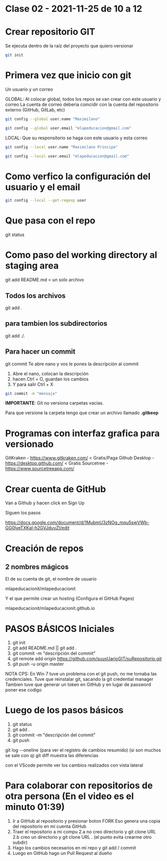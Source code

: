 #  Clase 02 - 2021-11-25 de 10 a 12

# Crear repositorio GIT
Se ejecuta dentro de la raíz del proyecto que quiero versionar

```bash
git init
```
# Primera vez que inicio con git

Un usuario y un correo

GLOBAL: Al colocar global, todos los repos se van crear con este usuario y correo
La cuenta de correo deberia coincidir con la cuenta del repositorio externo (GitHub, GitLab, etc)

```bash
git config --global user.name "Maximilano" 
```

```bash
git config --global user.email "mlapeducacion@gmail.com" 
```

LOCAL: Que su responsitorio se haga con este usuario y esta correo

```bash
git config --local user.name "Maximilano Principe" 
```

```bash
git config --local user.email "mlapeducacion@gmail.com" 
```

# Como verfico la configuración del usuario y el email

```bash
git config --local --get-regexp user
```

# Que pasa con el repo

git status

# Como paso del working directory al staging area

git add README.md < un solo archivo

## Todos los archivos

git add .

## para tambien los subdirectorios

git add ./. 

## Para hacer un commit 

git commit 
Te abre nano y vos le pones la descripción al commit
1. Abre el nano, colocan la descripción
2. hacen Ctrl + O, guardan los cambios
3. Y para salir Ctrl + X

```bash
git commit -m "mensaje"
```

**IMPORTANTE**: Git no versiona carpetas vacias.

Para que versione la carpeta tengo que crear un archivo llamado **.gitkeep**

# Programas con interfaz grafica para versionado

GitKraken - https://www.gitkraken.com/ < Gratis/Paga
Github Desktop - https://desktop.github.com/ < Gratis
Sourcetree - https://www.sourcetreeapp.com/

# Crear cuenta de GitHub

Van a Github y hacen click en Sign Up

Siguen los pasos

https://docs.google.com/document/d/1MubmU3zNOg_mqu5swVWb-GG0lyeTXKal-h2GVJduvZI/edit

# Creación de repos

## 2 nombres mágicos

El de su cuenta de git, el nombre de usuario

mlapeducacionit/mlapeducacionit

Y el que permite crear un hosting (Configura el GitHub Pages)

mlapeducacionit/mlapeducacionit.github.io

# PASOS BÁSICOS Iniciales

1. git init
2. git add README.md || git add .
3. git commit -m "descripción del commit"
4. git remote add origin https://github.com/suusUarioGIT/suRepositorio.git
5. git push -u origin master

NOTA CPS: En Win 7 tuve un problema con el git push, no me tomaba las credenciales. 
            Tuve que reinstalar git, sacando la git credential manager
            Tambien tuve que generar un token en GitHub y en lugar de password poner ese codigo

# Luego de los pasos básicos

1. git status
2. git add .
3. git commit -m "descripción del commit"
4. git push

git log --oneline (para ver el registro de cambios resumido) (si son muchos se sale con q)
git diff muestra las diferencias

con el VScode permite ver los cambios realizados con vista lateral

# Para colaborar con repositorios de otra persona (En el video es el minuto 01:39)

1. Ir a GitHub al repositorio y presionar boton FORK
    Eso genera una copia del repositorio en mi cuenta GitHub
2. Traer el repositorio a mi compu
    2.a no creo directorio y git clone URL
    2.b creo un directorio y  git clone URL . (el punto evita crearme otro subdir)
3. Hago los cambios necesarios en mi repo y git add / commit
4. Luego en GitHub hago un Pull Request al dueño
